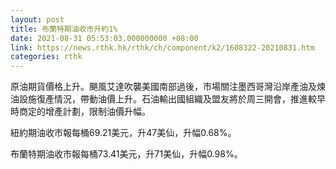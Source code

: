 ```yaml
---
layout: post
title: 布蘭特期油收市升約1%
date: 2021-08-31 05:53:03.000000000 +08:00
link: https://news.rthk.hk/rthk/ch/component/k2/1608322-20210831.htm
categories: rthk
---
```


原油期貨價格上升。颶風艾達吹襲美國南部過後，市場關注墨西哥灣沿岸產油及煉油設施復產情況，帶動油價上升。石油輸出國組織及盟友將於周三開會，推進較早時商定的增產計劃，限制油價升幅。

紐約期油收市報每桶69.21美元，升47美仙，升幅0.68%。

布蘭特期油收市報每桶73.41美元，升71美仙，升幅0.98%。
